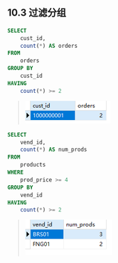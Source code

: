 ## 10.3 过滤分组

```sql
SELECT
	cust_id,
	count(*) AS orders 
FROM
	orders 
GROUP BY
	cust_id 
HAVING
	count(*) >= 2
```

> ![image-20240302195318266](./assets/image-20240302195318266.png)

```sql
SELECT
	vend_id,
	count(*) AS num_prods 
FROM
	products 
WHERE
	prod_price >= 4 
GROUP BY
	vend_id 
HAVING
	count(*) >= 2
```

> ![image-20240302195659839](./assets/image-20240302195659839.png)

